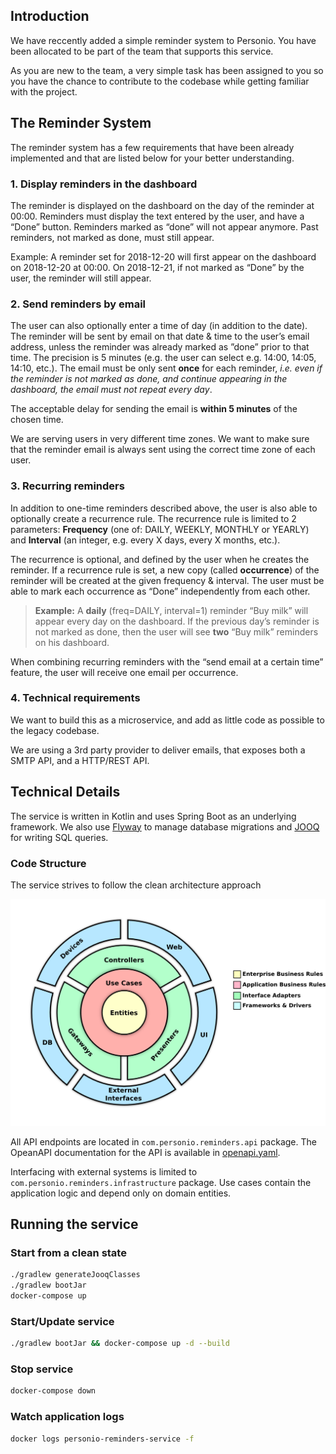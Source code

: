 ## Introduction

We have reccently added a simple reminder system to Personio. You have been allocated to be part of the team that supports this service.

As you are new to the team, a very simple task has been assigned to you so you have the chance to contribute to the codebase while getting familiar with the project.

## The Reminder System

The reminder system has a few requirements that have been already implemented and that are listed below for your better understanding.

### 1. Display reminders in the dashboard
The reminder is displayed on the dashboard on the day of the reminder at 00:00. Reminders must display the text entered by the user, and have a “Done” button. Reminders marked as “done” will not appear anymore. Past reminders, not marked as done, must still appear.

Example: A reminder set for 2018-12-20 will first appear on the dashboard on 2018-12-20 at 00:00. On 2018-12-21, if not marked as “Done” by the user, the reminder will still appear.

### 2. Send reminders by email
The user can also optionally enter a time of day (in addition to the date). The reminder will be sent by email on that date & time to the user’s email address, unless the reminder was already marked as ”done” prior to that time. The precision is 5 minutes (e.g. the user can select e.g. 14:00, 14:05, 14:10, etc.). The email must be only sent **once** for each reminder, *i.e. even if the reminder is not marked as done, and continue appearing in the dashboard, the email must not repeat every day*.

The acceptable delay for sending the email is **within 5 minutes** of the chosen time.

We are serving users in very different time zones. We want to make sure that the reminder email is always sent using the correct time zone of each user.

###  3. Recurring reminders
In addition to one-time reminders described above, the user is also able to optionally create a recurrence rule. The recurrence rule is limited to 2 parameters: **Frequency** (one of: DAILY, WEEKLY, MONTHLY or YEARLY) and **Interval** (an integer, e.g. every X days, every X months, etc.).

The recurrence is optional, and defined by the user when he creates the reminder. If a recurrence rule is set, a new copy (called **occurrence**) of the reminder will be created at the given frequency & interval. The user must be able to mark each occurrence as “Done” independently from each other.

> **Example:** A **daily** (freq=DAILY, interval=1) reminder “Buy milk” will appear every day on the dashboard. If the previous day’s reminder is not marked as done, then the user will see **two** “Buy milk” reminders on his dashboard.

When combining recurring reminders with the “send email at a certain time” feature, the user will receive one email per occurrence.

###  4. Technical requirements
We want to build this as a microservice, and add as little code as possible to the legacy codebase.

We are using a 3rd party provider to deliver emails, that exposes both a SMTP API, and a HTTP/REST API.

## Technical Details

The service is written in Kotlin and uses Spring Boot as an underlying framework. 
We also use [Flyway](http://flywaydb.org/) to manage database migrations and [JOOQ](http://jooq.org/) for writing SQL queries.

### Code Structure

The service strives to follow the clean architecture approach

![clean architecture diagram](docs/clean_architecture.png)

All API endpoints are located in `com.personio.reminders.api` package. The OpeanAPI documentation for the API is available in [openapi.yaml](openapi.yaml).

Interfacing with external systems is limited to `com.personio.reminders.infrastructure` package.
Use cases contain the application logic and depend only on domain entities.

## Running the service

### Start from a clean state

```sh
./gradlew generateJooqClasses
./gradlew bootJar 
docker-compose up
```

### Start/Update service

```sh
./gradlew bootJar && docker-compose up -d --build
```

### Stop service 

```sh
docker-compose down
```

### Watch application logs
```sh
docker logs personio-reminders-service -f
```

